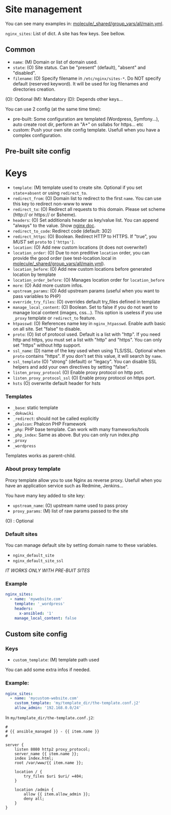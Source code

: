 Site management
===============

You can see many examples in: [molecule/_shared/group_vars/all/main.yml](../molecule/_shared/group_vars/all/main.yml).

`nginx_sites`: List of dict. A site has few keys. See bellow.

Common
------

- `name`: (M) Domain or list of domain used.
- `state`: (O) Site status. Can be "present" (default), "absent" and "disabled".
- `filename`: (O) Specify filename in `/etc/nginx/sites-*`. Do NOT specify default (reserved keyword). It will be used for log filenames and directories creation.

(O): Optional
(M): Mandatory
(D): Depends other keys...

You can use 2 config (at the same time time):

- pre-built: Some configuration are templated (Wordpress, Symfony...), auto create root dir, perform an "A+" on ssllabs for https... etc
- custom: Push your own site config template. Usefull when you have a complex configuration.


Pre-built site config
---------------------

# Keys

- `template`: (M) template used to create site. Optional if you set `state`=`absent` or using `redirect_to`.
- `redirect_from`: (O) Domain list to redirect to the first `name`. You can use this key to redirect non-www to www
- `redirect_to`: (O) Redirect all requests to this domain. Please set scheme (http:// or https:// or $sheme).
- `headers`: (O) Set additionals header as key/value list. You can append "always" to the value. Show [nginx doc](http://nginx.org/en/docs/http/ngx_http_headers_module.html).
- `redirect_to_code`: Redirect code (default: 302)
- `redirect_https`: (O) Boolean. Redirect HTTP to HTTPS. If "true", you _MUST_ set `proto` to `['https']`.
- `location`: (O) Add new custom locations (it does not overwrite!)
- `location_order`: (O) Due to non preditive `location` order, you can provide the good order (see test-location.local in [molecule/_shared/group_vars/all/main.yml](../molecule/_shared/group_vars/all/main.yml)).
- `location_before`: (O) Add new custom locations before generated location by template
- `location_order_before`: (O) Manages location order for `location_before`
- `more`: (O) Add more custom infos.
- `upstream_params`: (O) Add upstream params (useful when you want to pass variables to PHP)
- `override_try_files`: (O) overrides default try\_files defined in template
- `manage_local_content`: (O) Boolean. Set to false if you do not want to manage local content (images, css...). This option is useless if you use `_proxy` template or `redirect_to` feature.
- `htpasswd`: (O) References name key in `nginx_htpasswd`. Enable auth basic on all site. Set "false" to disable.
- `proto`: (O) list of protocol used. Default is a list with "http". If you need http and https, you must set a list with "http" and "https". You can only set "https" without http support.
- `ssl_name`: (D) name of the key used when using TLS/SSL. Optional when `proto` contains "https". If you don't set this value, it will search by `name`.
- `ssl_template` (O) "strong" (default) or "legacy". You can disable SSL helpers and add your own directives by setting "false".
- `listen_proxy_protocol` (O) Enable proxy protocol on http port.
- `listen_proxy_protocol_ssl` (O) Enable proxy protocol on https port.
- `hsts` (O) overwrite default header for hsts

### Templates

- `_base`: static template
- `_dokuwiki`
- `_redirect`: should not be called explicitly
- `_phalcon`: Phalcon PHP Framework
- `_php`: PHP base template. Can work with many frameworks/tools
- `_php_index`: Same as above. But you can only run index.php
- `_proxy`
- `_wordpress`

Templates works as parent-child.

### About proxy template

Proxy template allow you to use Nginx as reverse proxy. Usefull when you have an application service such as Redmine, Jenkins...

You have many key added to site key:

- `upstream_name`: (O) upstream name used to pass proxy
- `proxy_params`: (M) list of raw params passed to the site

(O) : Optional

### Default sites

You can manage default site by setting domain name to these variables.

- `nginx_default_site`
- `nginx_default_site_ssl`

*IT WORKS ONLY WITH PRE-BUIT SITES*


### Example


```yaml
nginx_sites:
  - name: 'mywebsite.com'
    template: '_wordpress'
    headers:
      x-ansibled: '1'
    manage_local_content: false
```


Custom site config 
------------------

### Keys

- `custom_template`: (M) template path used 

You can add some extra infos if needed.

### Example:

```yaml
nginx_sites:
  - name: 'mycustom-website.com'
    custom_template: 'my/template_dir/the-template.conf.j2'
    allow_admin: '192.168.0.0/24'
```

In `my/template_dir/the-template.conf.j2`:

```
#
# {{ ansible_managed }} - {{ item.name }}
#

server {
	listen 8080 http2 proxy_protocol;
    server_name {{ item.name }};
	index index.html;
    root /var/www/{{ item.name }};

	location / {
		try_files $uri $uri/ =404;
	}

	location /admin {
		allow {{ item.allow_admin }};
		deny all;
	}
}
```

